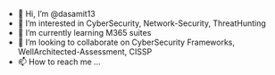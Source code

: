 - 👋 Hi, I’m @dasamit13
- 👀 I’m interested in CyberSecurity, Network-Security, ThreatHunting
- 🌱 I’m currently learning M365 suites
- 💞️ I’m looking to collaborate on CyberSecurity Frameworks, WellArchitected-Assessment, CISSP
- 📫 How to reach me ...

<!---
dasamit13/dasamit13 is a ✨ special ✨ repository because its `README.md` (this file) appears on your GitHub profile.
You can click the Preview link to take a look at your changes.
--->
